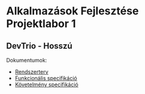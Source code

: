 # Alkalmazások Fejlesztése Projektlabor 1
## DevTrio - Hosszú
Dokumentumok:
* [Rendszerterv](https://github.com/Fizzor96/AFP1_hosszu/blob/main/Dokumentacio/Rendszerterv.md)
* [Funkcionális specifikáció](https://github.com/Fizzor96/AFP1_hosszu/blob/main/Dokumentacio/Funkspec.md)
* [Követelmény specifikáció](https://github.com/Fizzor96/AFP1_hosszu/blobmain/Dokumentacio/KovSpec.md)